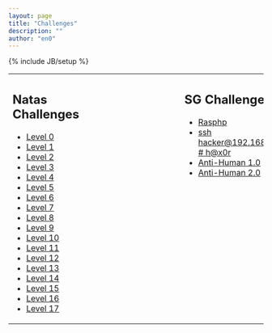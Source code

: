 ```yaml
---
layout: page
title: "Challenges"
description: ""
author: "en0"
---
```

{% include JB/setup %}

<div class="container">
  <table>
    <tr style="vertical-align: top">
      <td style="padding-right:200px;">
	<h2>Natas Challenges</h2>
	<ul>
	  <li><a target="_blank" href="http://natas0.natas.labs.overthewire.org/">Level 0</a></li>
	  <li><a target="_blank" href="http://natas1.natas.labs.overthewire.org/">Level 1</a></li>
	  <li><a target="_blank" href="http://natas2.natas.labs.overthewire.org/">Level 2</a></li>
	  <li><a target="_blank" href="http://natas3.natas.labs.overthewire.org/">Level 3</a></li>
	  <li><a target="_blank" href="http://natas4.natas.labs.overthewire.org/">Level 4</a></li>
	  <li><a target="_blank" href="http://natas5.natas.labs.overthewire.org/">Level 5</a></li>
	  <li><a target="_blank" href="http://natas6.natas.labs.overthewire.org/">Level 6</a></li>
	  <li><a target="_blank" href="http://natas7.natas.labs.overthewire.org/">Level 7</a></li>
	  <li><a target="_blank" href="http://natas8.natas.labs.overthewire.org/">Level 8</a></li>
	  <li><a target="_blank" href="http://natas9.natas.labs.overthewire.org/">Level 9</a></li>
	  <li><a target="_blank" href="http://natas10.natas.labs.overthewire.org/">Level 10</a></li>
	  <li><a target="_blank" href="http://natas11.natas.labs.overthewire.org/">Level 11</a></li>
	  <li><a target="_blank" href="http://natas12.natas.labs.overthewire.org/">Level 12</a></li>
	  <li><a target="_blank" href="http://natas13.natas.labs.overthewire.org/">Level 13</a></li>
	  <li><a target="_blank" href="http://natas14.natas.labs.overthewire.org/">Level 14</a></li>
	  <li><a target="_blank" href="http://natas15.natas.labs.overthewire.org/">Level 15</a></li>
	  <li><a target="_blank" href="http://natas16.natas.labs.overthewire.org/">Level 16</a></li>
	  <li><a target="_blank" href="http://natas17.natas.labs.overthewire.org/">Level 17</a></li>
	</ul>
      </td>
      <td>
	<h2>SG Challenges</h2>
	<ul>
	  <li><a target="_blank" href="http://192.168.3.152">Rasphp</a></li>
	  <li>
	    <a title="This challenge is served by openssh.
Password: h@x0r" href="javascript:void(0);">ssh hacker@192.168.3.130 # h@x0r</a>
	  </li>
	  <li><a target="_blank" href="http://192.168.3.152:3000">Anti-Human 1.0</a></li>
	  <li><a target="_blank" href="http://192.168.3.152:3001">Anti-Human 2.0</a></li>
	</ul>
      </td>
    </tr>
  </table>
</div>
